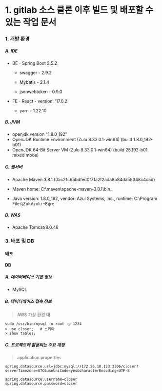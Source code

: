 # 1. gitlab 소스 클론 이후 빌드 및 배포할 수 있는 작업 문서

### 1. 개발 환경

##### A. IDE

- BE - Spring Boot 2.5.2

   - swagger - 2.9.2

   - Mybatis - 2.1.4

   - jsonwebtoken - 0.9.0

     

- FE - React - version: '17.0.2'

  - yarn - 1.22.10



##### B. JVM

- openjdk version "1.8.0_192" 
- OpenJDK Runtime Environment (Zulu 8.33.0.1-win64) (build 1.8.0_192-b01) 
- OpenJDK 64-Bit Server VM (Zulu 8.33.0.1-win64) (build 25.192-b01, mixed mode)



##### C. 웹서버

- Apache Maven 3.8.1 (05c21c65bdfed0f71a2f2ada8b84da59348c4c5d)

- Maven home: C:\maven\apache-maven-3.8.1\bin\..

- Java version: 1.8.0_192, vendor: Azul Systems, Inc., runtime: C:\Program Files\Zulu\zulu -8\jre

  

##### D. WAS

- Apache Tomcat/9.0.48

  

### 3.  배포 및 DB 

#### 배포

 

#### DB

##### A. 데이터베이스 기본 정보

- MySQL



##### B. 데이터베이스 접속 정보

> AWS 가상 환경 내

```
sudo /usr/bin/mysql -u root -p 1234
> use closer;   # 스키마
> show tables;
```



##### C. 프로젝트에 활용되는 주요 계정

> application.properties

```
spring.datasource.url=jdbc:mysql://172.26.10.123:3306/closer?serverTimezone=UTC&useUniCode=yes&characterEncoding=UTF-8

spring.datasource.username=closer
spring.datasource.password=closer
```





